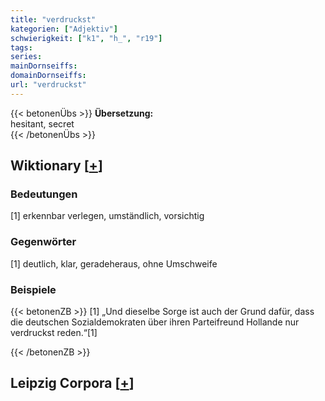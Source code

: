 ```yaml
---
title: "verdruckst"
kategorien: ["Adjektiv"]
schwierigkeit: ["k1", "h_", "r19"]
tags:
series:
mainDornseiffs:
domainDornseiffs:
url: "verdruckst"
---
```


{{< betonenÜbs >}}
**Übersetzung:**  
hesitant, secret  
{{< /betonenÜbs >}}

## Wiktionary [[+](https://de.wiktionary.org/wiki/verdruckst)]

### Bedeutungen
[1] erkennbar verlegen, umständlich, vorsichtig  

### Gegenwörter
[1] deutlich, klar, geradeheraus, ohne Umschweife  

### Beispiele
{{< betonenZB >}}
[1] „Und dieselbe Sorge ist auch der Grund dafür, dass die deutschen Sozialdemokraten über ihren Parteifreund Hollande nur verdruckst reden.“[1]  

{{< /betonenZB >}}

## Leipzig Corpora [[+](https://corpora.uni-leipzig.de/en/res?word=verdruckst&corpusId=deu_newscrawl-public_2018)]

